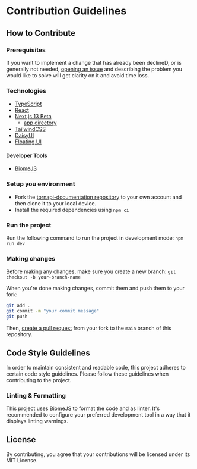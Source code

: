 # Contribution Guidelines

## How to Contribute

### Prerequisites

If you want to implement a change that has already been declineD, or is generally not
needed, [opening an issue](https://github.com/Torn-Playground/tornapi-documentation/issues) and describing the problem
you would like to solve will get clarity on it and avoid time loss.

### Technologies

- [TypeScript](https://www.typescriptlang.org/)
- [React](https://reactjs.org/)
- [Next.js 13 Beta](https://beta.nextjs.org/docs)
  - [app directory](https://beta.nextjs.org/docs/routing/fundamentals)
- [TailwindCSS](https://tailwindcss.com/)
- [DaisyUI](https://daisyui.com/)
- [Floating UI](https://floating-ui.com/)

#### Developer Tools

- [BiomeJS](https://biomejs.dev)

### Setup you environment

- Fork the [tornapi-documentation repository](https://github.com/Torn-Playground/tornapi-documentation) to your own
  account and then clone it to your local device.
- Install the required dependencies using `npm ci`

### Run the project

Run the following command to run the project in development mode: `npm run dev`

### Making changes

Before making any changes, make sure you create a new branch: `git checkout -b your-branch-name`

When you're done making changes, commit them and push them to your fork:

```bash
git add .
git commit -m "your commit message"
git push
```

Then, [create a pull request](https://github.com/Torn-Playground/tornapi-documentation/pulls) from your fork to
the `main` branch of this repository.

## Code Style Guidelines

In order to maintain consistent and readable code, this project adheres to certain code style guidelines. Please follow
these guidelines when contributing to the project.

### Linting & Formatting

This project uses [BiomeJS](https://biomejs.dev) to format the code and as linter. It's recommended to configure your preferred development tool in a way
that it displays linting warnings.

## License

By contributing, you agree that your contributions will be licensed under its MIT License.
